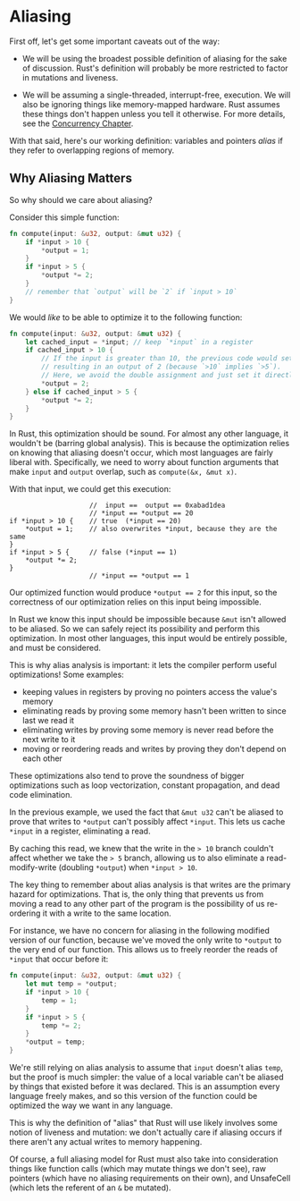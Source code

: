 # Aliasing

First off, let's get some important caveats out of the way:

* We will be using the broadest possible definition of aliasing for the sake
of discussion. Rust's definition will probably be more restricted to factor
in mutations and liveness.

* We will be assuming a single-threaded, interrupt-free, execution. We will also
be ignoring things like memory-mapped hardware. Rust assumes these things
don't happen unless you tell it otherwise. For more details, see the
[Concurrency Chapter](concurrency.html).

With that said, here's our working definition: variables and pointers *alias*
if they refer to overlapping regions of memory.

## Why Aliasing Matters

So why should we care about aliasing?

Consider this simple function:

```rust
fn compute(input: &u32, output: &mut u32) {
    if *input > 10 {
        *output = 1;
    }
    if *input > 5 {
        *output *= 2;
    }
    // remember that `output` will be `2` if `input > 10`
}
```

We would *like* to be able to optimize it to the following function:

```rust
fn compute(input: &u32, output: &mut u32) {
    let cached_input = *input; // keep `*input` in a register
    if cached_input > 10 {
        // If the input is greater than 10, the previous code would set the output to 1 and then double it,
        // resulting in an output of 2 (because `>10` implies `>5`).
        // Here, we avoid the double assignment and just set it directly to 2.
        *output = 2;
    } else if cached_input > 5 {
        *output *= 2;
    }
}
```

In Rust, this optimization should be sound. For almost any other language, it
wouldn't be (barring global analysis). This is because the optimization relies
on knowing that aliasing doesn't occur, which most languages are fairly liberal
with. Specifically, we need to worry about function arguments that make `input`
and `output` overlap, such as `compute(&x, &mut x)`.

With that input, we could get this execution:

<!-- ignore: expanded code -->
```rust,ignore
                    //  input ==  output == 0xabad1dea
                    // *input == *output == 20
if *input > 10 {    // true  (*input == 20)
    *output = 1;    // also overwrites *input, because they are the same
}
if *input > 5 {     // false (*input == 1)
    *output *= 2;
}
                    // *input == *output == 1
```

Our optimized function would produce `*output == 2` for this input, so the
correctness of our optimization relies on this input being impossible.

In Rust we know this input should be impossible because `&mut` isn't allowed to be
aliased. So we can safely reject its possibility and perform this optimization.
In most other languages, this input would be entirely possible, and must be considered.

This is why alias analysis is important: it lets the compiler perform useful
optimizations! Some examples:

* keeping values in registers by proving no pointers access the value's memory
* eliminating reads by proving some memory hasn't been written to since last we read it
* eliminating writes by proving some memory is never read before the next write to it
* moving or reordering reads and writes by proving they don't depend on each other

These optimizations also tend to prove the soundness of bigger optimizations
such as loop vectorization, constant propagation, and dead code elimination.

In the previous example, we used the fact that `&mut u32` can't be aliased to prove
that writes to `*output` can't possibly affect `*input`. This lets us cache `*input`
in a register, eliminating a read.

By caching this read, we knew that the write in the `> 10` branch couldn't
affect whether we take the `> 5` branch, allowing us to also eliminate a
read-modify-write (doubling `*output`) when `*input > 10`.

The key thing to remember about alias analysis is that writes are the primary
hazard for optimizations. That is, the only thing that prevents us
from moving a read to any other part of the program is the possibility of us
re-ordering it with a write to the same location.

For instance, we have no concern for aliasing in the following modified version
of our function, because we've moved the only write to `*output` to the very
end of our function. This allows us to freely reorder the reads of `*input` that
occur before it:

```rust
fn compute(input: &u32, output: &mut u32) {
    let mut temp = *output;
    if *input > 10 {
        temp = 1;
    }
    if *input > 5 {
        temp *= 2;
    }
    *output = temp;
}
```

We're still relying on alias analysis to assume that `input` doesn't alias
`temp`, but the proof is much simpler: the value of a local variable can't be
aliased by things that existed before it was declared. This is an assumption
every language freely makes, and so this version of the function could be
optimized the way we want in any language.

This is why the definition of "alias" that Rust will use likely involves some
notion of liveness and mutation: we don't actually care if aliasing occurs if
there aren't any actual writes to memory happening.

Of course, a full aliasing model for Rust must also take into consideration things like
function calls (which may mutate things we don't see), raw pointers (which have
no aliasing requirements on their own), and UnsafeCell (which lets the referent
of an `&` be mutated).
